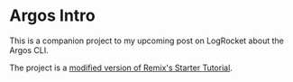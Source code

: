 # Argos Intro

This is a companion project to my upcoming post on LogRocket about the Argos CLI.

The project is a [modified version of Remix's Starter Tutorial](https://remix.run/docs/en/main/start/tutorial).
